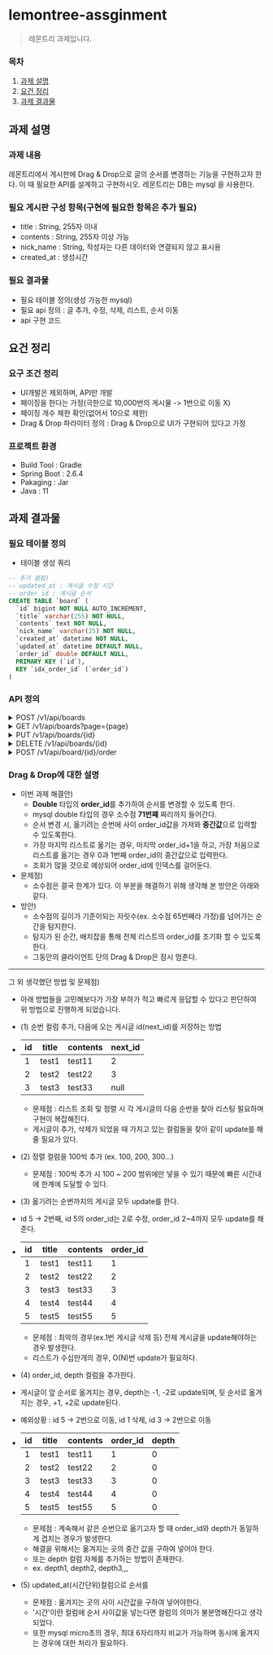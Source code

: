 # lemontree-assginment
> 레몬트리 과제입니다.


### 목차
1. [과제 설명](#과제-설명)
2. [요건 정리](#요건-정리)
3. [과제 결과물](#과제-결과물)


## 과제 설명
### 과제 내용
레몬트리에서 게시판에 Drag & Drop으로 글의 순서를 변경하는 기능을 구현하고자 한다. 
이 때 필요한 API를 설계하고 구현하시오. 레몬트리는 DB는 mysql 을 사용한다.

### 필요 게시판 구성 항목(구현에 필요한 항목은 추가 필요)
- title : String, 255자 이내
- contents : String, 255자 이상 가능
- nick_name : String, 작성자는 다른 데이터와 연결되지 않고 표시용
- created_at : 생성시간

### 필요 결과물
- 필요 테이블 정의(생성 가능한 mysql)
- 필요 api 정의 : 글 추가, 수정, 삭제, 리스트, 순서 이동
- api 구현 코드

## 요건 정리
### 요구 조건 정리
- UI개발은 제외하며, API만 개발
- 페이징을 한다는 가정(극한으로 10,000번의 게시물 -> 1번으로 이동 X)
- 페이징 개수 제한 확인(없어서 10으로 제한)
- Drag & Drop 파라미터 정의 : Drag & Drop으로 UI가 구현되어 있다고 가정


### 프로젝트 환경
- Build Tool : Gradle
- Spring Boot : 2.6.4
- Pakaging : Jar
- Java : 11

## 과제 결과물
### 필요 테이블 정의
- 테이블 생성 쿼리
```sql
-- 추가 컬럼)
-- updated_at : 게시글 수정 시간
-- order_id : 게시글 순서
CREATE TABLE `board` (
  `id` bigint NOT NULL AUTO_INCREMENT,
  `title` varchar(255) NOT NULL,
  `contents` text NOT NULL,
  `nick_name` varchar(25) NOT NULL,
  `created_at` datetime NOT NULL,
  `updated_at` datetime DEFAULT NULL,
  `order_id` double DEFAULT NULL,
  PRIMARY KEY (`id`),
  KEY `idx_order_id` (`order_id`)
)
``` 

### API 정의
<details>
  <summary> POST /v1/api/boards </summary>
  
  - Resource : POST /v1/api/boards
  - Description : 게시글 추가 API
  - Parameters :
  ```java
    {
      "title": "1번",
      "contents" : "1번 내용",
      "nick_name" : "test"
    }
  ```
  - Example Request : body
  POST http://localhost:9191/v1/api/boards
  
  게시글 id
  ```java
  1
  ```
  
</details>  
<details>
  <summary> GET /v1/api/boards?page={page} </summary>
  
  - Resource : GET /v1/api/boards?page={page}
  - Description : 게시글 리스트 조회 API
  - Parameters :
  <div markdown="1">
    
  |parameter|Desc|
  |---|---|
  |page|리스트 페이지 넘버|
  </div>
  - Example Request : 
  GET http://localhost:9191/v1/api/boards/page=1
  
  게시글 리스트(10개씩 페이징)
  ```java
  [
    {
        "id": 3,
        "title": "3번",
        "contents": "3번 내용",
        "nick_name": "test2",
        "created_at": "2022-03-20T00:06:19",
        "updated_at": "2022-03-20T00:10:10"
    },
    {
        "id": 2,
        "title": "2번",
        "contents": "2번 내용",
        "nick_name": "test2",
        "created_at": "2022-03-20T00:06:12",
        "updated_at": "2022-03-20T00:06:12"
    }
  ...
  ]
  ```
  
</details> 
<details>
  <summary> PUT /v1/api/boards/{id} </summary>
  
  - Resource : PUT /v1/api/boards/{id}
  - Description : 게시글 수정 API
  - Parameters : body
  ```java
    {
      "title": "1번 수정",
      "contents" : "1번 내용 수정",
      "nick_name" : "test"
    }
  ```
  - Example Request : 
  PUT http://localhost:9191/v1/api/boards/1
  
  게시글 id
  ```java
  1
  ```
  
</details> 
<details>
  <summary> DELETE /v1/api/boards/{id} </summary>
  
  - Resource : DELETE /v1/api/boards/{id}
  - Description : 게시글 삭제 API
  - Parameters :
  - Example Request : 
  DELETE http://localhost:9191/v1/api/boards/1
  
  게시글 id
  ```java
  1
  ```
  
</details> 
<details>
  <summary> POST /v1/api/board/{id}/order </summary>
  
  - Resource : POST /v1/api/board/{id}/order
  - Description : 게시글 순서 변경 API
  - Parameters : body
  ```java
    {
      "target_order_id": 5
    }
  ```
  - Example Request : 
  POST http://localhost:9191/v1/api/board/1/order
  
  게시글 id
  ```java
  1
  ```
  
</details> 

### Drag & Drop에 대한 설명
* 이번 과제 해결안) 
  * **Double** 타입의 **order_id**를 추가하여 순서를 변경할 수 있도록 한다.
  * mysql double 타입의 경우 소수점 **71번째** 짜리까지 들어간다.
  * 순서 변경 시, 옮기려는 순번에 사이 order_id값을 가져와 **중간값**으로 입력할 수 있도록한다.
  * 가장 마지막 리스트로 옮기는 경우, 마지막 order_id+1을 하고, 가장 처음으로 리스트를 옮기는 경우 0과 1번째 order_id의 중간값으로 입력한다.
  * 조회가 많을 것으로 예상되어 order_id에 인덱스를 걸어둔다.
* 문제점)
  * 소수점은 결국 한계가 있다. 이 부분을 해결하기 위해 생각해 본 방안은 아래와 같다.
* 방안)
  * 소수점의 길이가 기준이되는 자릿수(ex. 소수점 65번째라 가정)를 넘어가는 순간을 탐지한다.
  * 탐지가 된 순간, 배치잡을 통해 전체 리스트의 order_id를 초기화 할 수 있도록 한다.
  * 그동안의 클라이언트 단의 Drag & Drop은 잠시 멈춘다.

--------
그 외 생각했던 방법 및 문제점)
* 아래 방법들을 고민해보다가 가장 부하가 적고 빠르게 응답할 수 있다고 판단하여 위 방법으로 진행하게 되었습니다.
* (1) 순번 컬럼 추가, 다음에 오는 게시글 id(next_id)를 저장하는 방법
* |id|title|contents|next_id|
  |---|---|---|---|
  |1|test1|test11|2|
  |2|test2|test22|3|
  |3|test3|test33|null|
  
  * 문제점 : 리스트 조회 및 정렬 시 각 게시글의 다음 순번을 찾아 리스팅 필요하며 구현이 복잡해진다.
  * 게시글이 추가, 삭제가 되었을 때 가지고 있는 컬럼들을 찾아 같이 update를 해 줄 필요가 있다.


* (2) 정렬 컬럼을 100씩 추가 (ex. 100, 200, 300...)
  * 문제점 : 100씩 추가 시 100 ~ 200 범위에만 넣을 수 있기 때문에 빠른 시간내에 한계에 도달할 수 있다.


* (3) 옮기려는 순번까지의 게시글 모두 update를 한다.
* id 5 -> 2번째, id 5의 order_id는 2로 수정, order_id 2~4까지 모두 update를 해준다. 
* |id|title|contents|order_id|
  |---|---|---|---|
  |1|test1|test11|1|
  |2|test2|test22|2|
  |3|test3|test33|3|
  |4|test4|test44|4|
  |5|test5|test55|5|
  
  * 문제점 : 최악의 경우(ex.1번 게시글 삭제 등) 전체 게시글을 update해야하는 경우 발생한다.
  * 리스트가 수십만개의 경우, O(N)번 update가 필요하다.
  


* (4) order_id, depth 컬럼을 추가한다.
* 게시글이 앞 순서로 옮겨지는 경우, depth는 -1, -2로 update되며, 뒷 순서로 옮겨지는 경우, +1, +2로 update된다.
* 예외상황 : id 5 -> 2번으로 이동, id 1 삭제, id 3 -> 2번으로 이동
* |id|title|contents|order_id|depth|
  |---|---|---|---|---|
  |1|test1|test11|1|0|
  |2|test2|test22|2|0|
  |3|test3|test33|3|0|
  |4|test4|test44|4|0|
  |5|test5|test55|5|0|
  
  * 문제점 : 계속해서 같은 순번으로 옮기고자 할 때 order_id와 depth가 동일하게 겹치는 경우가 발생한다. 
  * 해결을 위해서는 옮겨지는 곳의 중간 값을 구하여 넣어야 한다.
  * 또는 depth 컬럼 자체를 추가하는 방법이 존재한다.
  * ex. depth1, depth2, depth3,,,


* (5) updated_at(시간단위)컬럼으로 순서를 
  * 문제점 : 옮겨지는 곳의 사이 시간값을 구하여 넣어야한다.
  * '시간'이란 컬럼에 순서 사이값을 넣는다면 컬럼의 의미가 불분명해진다고 생각되었다.
  * 또한 mysql micro초의 경우, 최대 6자리까지 비교가 가능하며 동시에 옮겨지는 경우에 대한 처리가 필요하다.
